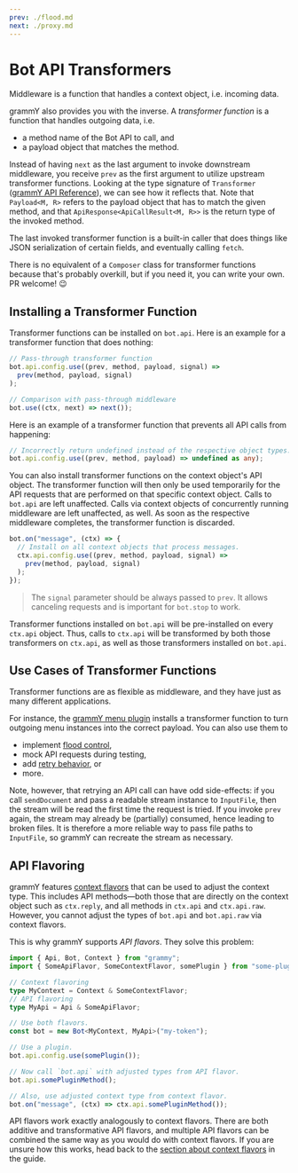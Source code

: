 ```yaml
---
prev: ./flood.md
next: ./proxy.md
---
```


# Bot API Transformers

Middleware is a function that handles a context object, i.e. incoming data.

grammY also provides you with the inverse.
A _transformer function_ is a function that handles outgoing data, i.e.

- a method name of the Bot API to call, and
- a payload object that matches the method.

Instead of having `next` as the last argument to invoke downstream middleware, you receive `prev` as the first argument to utilize upstream transformer functions.
Looking at the type signature of `Transformer` ([grammY API Reference](/ref/core/Transformer.md)), we can see how it reflects that.
Note that `Payload<M, R>` refers to the payload object that has to match the given method, and that `ApiResponse<ApiCallResult<M, R>>` is the return type of the invoked method.

The last invoked transformer function is a built-in caller that does things like JSON serialization of certain fields, and eventually calling `fetch`.

There is no equivalent of a `Composer` class for transformer functions because that's probably overkill, but if you need it, you can write your own.
PR welcome! :wink:

## Installing a Transformer Function

Transformer functions can be installed on `bot.api`.
Here is an example for a transformer function that does nothing:

```ts
// Pass-through transformer function
bot.api.config.use((prev, method, payload, signal) =>
  prev(method, payload, signal)
);

// Comparison with pass-through middleware
bot.use((ctx, next) => next());
```

Here is an example of a transformer function that prevents all API calls from happening:

```ts
// Incorrectly return undefined instead of the respective object types.
bot.api.config.use((prev, method, payload) => undefined as any);
```

You can also install transformer functions on the context object's API object.
The transformer function will then only be used temporarily for the API requests that are performed on that specific context object.
Calls to `bot.api` are left unaffected.
Calls via context objects of concurrently running middleware are left unaffected, as well.
As soon as the respective middleware completes, the transformer function is discarded.

```ts
bot.on("message", (ctx) => {
  // Install on all context objects that process messages.
  ctx.api.config.use((prev, method, payload, signal) =>
    prev(method, payload, signal)
  );
});
```

> The `signal` parameter should be always passed to `prev`.
> It allows canceling requests and is important for `bot.stop` to work.

Transformer functions installed on `bot.api` will be pre-installed on every `ctx.api` object.
Thus, calls to `ctx.api` will be transformed by both those transformers on `ctx.api`, as well as those transformers installed on `bot.api`.

## Use Cases of Transformer Functions

Transformer functions are as flexible as middleware, and they have just as many different applications.

For instance, the [grammY menu plugin](../plugins/menu.md) installs a transformer function to turn outgoing menu instances into the correct payload.
You can also use them to

- implement [flood control](../plugins/transformer-throttler.md),
- mock API requests during testing,
- add [retry behavior](../plugins/auto-retry.md), or
- more.

Note, however, that retrying an API call can have odd side-effects: if you call `sendDocument` and pass a readable stream instance to `InputFile`, then the stream will be read the first time the request is tried.
If you invoke `prev` again, the stream may already be (partially) consumed, hence leading to broken files.
It is therefore a more reliable way to pass file paths to `InputFile`, so grammY can recreate the stream as necessary.

## API Flavoring

grammY features [context flavors](../guide/context.md#context-flavors) that can be used to adjust the context type.
This includes API methods—both those that are directly on the context object such as `ctx.reply`, and all methods in `ctx.api` and `ctx.api.raw`.
However, you cannot adjust the types of `bot.api` and `bot.api.raw` via context flavors.

This is why grammY supports _API flavors_.
They solve this problem:

```ts
import { Api, Bot, Context } from "grammy";
import { SomeApiFlavor, SomeContextFlavor, somePlugin } from "some-plugin";

// Context flavoring
type MyContext = Context & SomeContextFlavor;
// API flavoring
type MyApi = Api & SomeApiFlavor;

// Use both flavors.
const bot = new Bot<MyContext, MyApi>("my-token");

// Use a plugin.
bot.api.config.use(somePlugin());

// Now call `bot.api` with adjusted types from API flavor.
bot.api.somePluginMethod();

// Also, use adjusted context type from context flavor.
bot.on("message", (ctx) => ctx.api.somePluginMethod());
```

API flavors work exactly analogously to context flavors.
There are both additive and transformative API flavors, and multiple API flavors can be combined the same way as you would do with context flavors.
If you are unsure how this works, head back to the [section about context flavors](../guide/context.md#context-flavors) in the guide.
